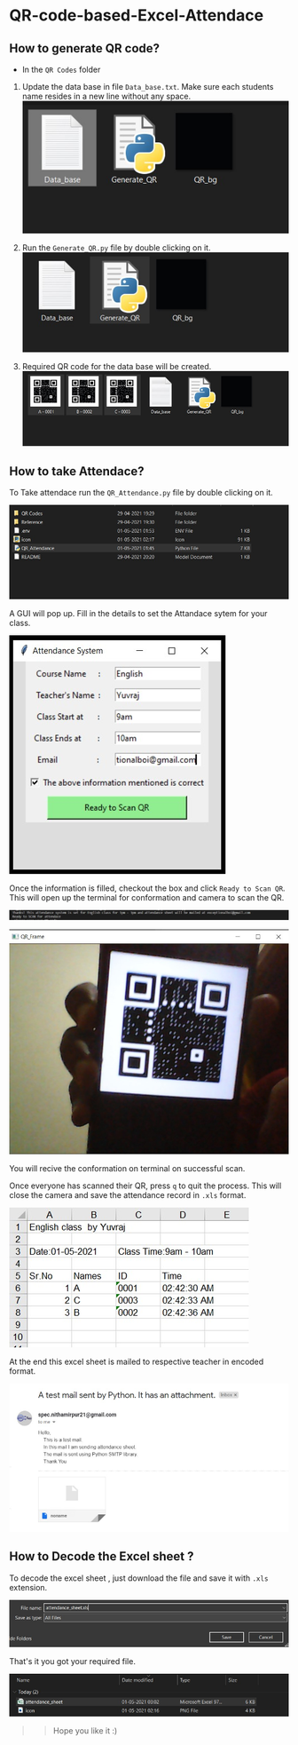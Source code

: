 # QR-code-based-Excel-Attendace


## How to generate QR code?

- In the `QR Codes` folder

1. Update the data base in file `Data_base.txt`. Make sure each students name resides in a new line without any space.  
![Data_base](./Reference/data_base.jpg)  

2. Run the `Generate_QR.py` file by double clicking on it.  
![Generate_qr](./Reference/Generate_QR.jpg)  

3. Required QR code for the data base will be created.  
![QR_code](./Reference/QR_code.jpg)  

## How to take Attendace?

To Take attendace run the `QR_Attendance.py` file by double clicking on it.  

![take attendance](./Reference/take_attendance.jpg)  

A GUI will pop up. Fill in the details to set the Attandace sytem for your class.  

![GUI](./Reference/GUI.jpg)

Once the information is filled, checkout the box and click `Ready to Scan QR`. This will open up the terminal for conformation and camera to scan the QR. 

![Ready_scan](./Reference/ready_scan.jpg)  

![QR_scan](./Reference/QR_scan.jpg)

You will recive the conformation on terminal on successful scan.

Once everyone has scanned their QR, press `q` to quit the process. This will close the camera and save the attendance record in `.xls` format.

![xl](./Reference/xl.jpg)

At the end this excel sheet is mailed to respective teacher in encoded format.

![mail](./Reference/mail.jpg)

## How to Decode the Excel sheet ?
To decode the excel sheet , just download the file and save it with `.xls` extension.

![save](./Reference/save.jpg)

That's it you got your required file.

![decoded](./Reference/decoded.jpg)


>> Hope you like it :)